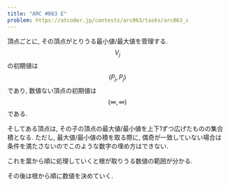 ```yaml
---
title: "ARC #063 E"
problem: https://atcoder.jp/contests/arc063/tasks/arc063_c
---
```

頂点ごとに, その頂点がとりうる最小値/最大値を管理する. $$ V_j $$ の初期値は $$ (P_j, P_j) $$ であり, 数値ない頂点の初期値は $$ (\infty, \infty) $$ である.

そしてある頂点は, その子の頂点の最大値/最小値を上下1ずつ広げたものの集合積となる. ただし, 最大値/最小値の積を取る際に, 偶奇が一致していない場合は条件を満たさないのでこのような数字の埋め方はできない.

これを葉から順に処理していくと根が取りうる数値の範囲が分かる.

その後は根から順に数値を決めていく.
